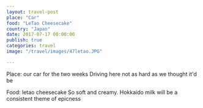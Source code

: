 ```yaml
---
layout: travel-post
place: "Car"
food: "LeTao Cheesecake"
country: "Japan"
date: 2017-07-17 00:00:00
publish: true
categories: travel
image: "/travel/images/47letao.JPG"

---
```


Place: our car for the two weeks
Driving here not as hard as we thought it'd be 

Food: letao cheesecake 
So soft and creamy. Hokkaido milk will be a consistent theme of epicness 